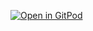 [![Open in GitPod](https://gitpod.io/button/open-in-gitpod.svg)](https://gitpod.io#https://github.com/manuelmorenodev/catania-invoices)
